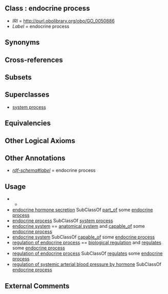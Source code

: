 
## Class : endocrine process

 * *IRI* = http://purl.obolibrary.org/obo/GO_0050886
 * *Label* = endocrine process

## Synonyms


## Cross-references


## Subsets


## Superclasses

 * [system process](../../GO/08/GO_0003008.md)

## Equivalencies


## Other Logical Axioms


## Other Annotations

 * *[rdf-schema#label](../../el/rdf-schema#label.md)* = endocrine process

## Usage

 * -
 * [endocrine hormone secretion](../../GO/86/GO_0060986.md) SubClassOf [part_of](../../BFO/50/BFO_0000050.md) some [endocrine process](../../GO/86/GO_0050886.md)
 * [endocrine process](../../GO/86/GO_0050886.md) SubClassOf [system process](../../GO/08/GO_0003008.md)
 * [endocrine system](../../UBERON/49/UBERON_0000949.md) == [anatomical system](../../UBERON/67/UBERON_0000467.md) and [capable_of](../../RO/15/RO_0002215.md) some [endocrine process](../../GO/86/GO_0050886.md)
 * [endocrine system](../../UBERON/49/UBERON_0000949.md) SubClassOf [capable_of](../../RO/15/RO_0002215.md) some [endocrine process](../../GO/86/GO_0050886.md)
 * [regulation of endocrine process](../../GO/60/GO_0044060.md) == [biological regulation](../../GO/07/GO_0065007.md) and [regulates](../../RO/11/RO_0002211.md) some [endocrine process](../../GO/86/GO_0050886.md)
 * [regulation of endocrine process](../../GO/60/GO_0044060.md) SubClassOf [regulates](../../RO/11/RO_0002211.md) some [endocrine process](../../GO/86/GO_0050886.md)
 * [regulation of systemic arterial blood pressure by hormone](../../GO/90/GO_0001990.md) SubClassOf [endocrine process](../../GO/86/GO_0050886.md)

## External Comments

